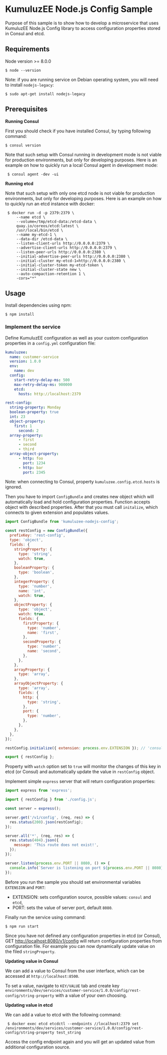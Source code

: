 
# KumuluzEE Node.js Config Sample

Purpose of this sample is to show how to develop a microservice that uses KumuluzEE Node.js Config library to access configuration properties stored in Consul and etcd.

## Requirements

Node version >= 8.0.0
```
$ node --version
```
Note: if you are running service on Debian operating system, you will need to install `nodejs-legacy`:

```
$ sudo apt-get install nodejs-legacy
```


## Prerequisites



**Running Consul**

First you should check if you have installed Consul, by typing following command:
```
$ consul version
```

Note that such setup with Consul running in development mode is not viable for production environments, but only for developing purposes. Here is an example on how to quickly run a local Consul agent in development mode:
```
 $ consul agent -dev -ui
```

**Running etcd**

Note that such setup with only one etcd node is not viable for production environments, but only for developing purposes. Here is an example on how to quickly run an etcd instance with docker:
```
 $ docker run -d -p 2379:2379 \
     --name etcd \
     --volume=/tmp/etcd-data:/etcd-data \
     quay.io/coreos/etcd:latest \
     /usr/local/bin/etcd \
     --name my-etcd-1 \
     --data-dir /etcd-data \
     --listen-client-urls http://0.0.0.0:2379 \
     --advertise-client-urls http://0.0.0.0:2379 \
     --listen-peer-urls http://0.0.0.0:2380 \
     --initial-advertise-peer-urls http://0.0.0.0:2380 \
     --initial-cluster my-etcd-1=http://0.0.0.0:2380 \
     --initial-cluster-token my-etcd-token \
     --initial-cluster-state new \
     --auto-compaction-retention 1 \
     -cors="*"
```

## Usage

Install dependencies using npm:

```
$ npm install
```


### Implement the service

Define KumuluzEE configuration as well as your custom configuration properties in a  `config.yml`  configuration file:

```yml
kumuluzee:
  name: customer-service
  version: 1.0.0
  env:
    name: dev
  config:
    start-retry-delay-ms: 500
    max-retry-delay-ms: 900000
    etcd:
      hosts: http://localhost:2379

rest-config:
  string-property: Monday
  boolean-property: true
  int: 23
  object-property:
    first: 1
      second: 2
  array-property:
      - first
      - second
      - third
  array-object-property:
      - http: foo
        port: 1234
      - http: bar
        port: 2345
```

Note: when connecting to Consul, property `kumuluzee.config.etcd.hosts` is ignored.

Then you have to import `ConfigBundle` and creates new object which will automatically load and hold configuration properties. Function accepts object with described properties. After that you must call `initalize`, which connects to given extension and populates values.

```javascript
import ConfigBundle from 'kumuluzee-nodejs-config';

const restConfig = new ConfigBundle({
  prefixKey: 'rest-config',
  type: 'object',
  fields: {
    stringProperty: {
      type: 'string',
      watch: true,
    },
    booleanProperty: {
      type: 'boolean',
    },
    integerProperty: {
      type: 'number',
      name: 'int',
      watch: true,
    },
    objectProperty: {
      type: 'object',
      watch: true,
      fields: {
        firstProperty: {
          type: 'number',
          name: 'first',
        },
        secondProperty: {
          type: 'number',
          name: 'second',
        },
      },
    },
    arrayProperty: {
      type: 'array',
    },
    arrayObjectProperty: {
      type: 'array',
      fields: {
        http: {
          type: 'string',
        },
        port: {
          type: 'number',
        },
      },
    },
  },
});

restConfig.initialize({ extension: process.env.EXTENSION }); // 'consul' or 'etcd'

export { restConfig };
```

Property with `watch` option set to `true` will monitor the changes of this key in etcd (or Consul) and automatically update the value in `restConfig` object.

Implement simple `express` server that will return configuration properties:

```javascript
import express from 'express';

import { restConfig } from './config.js';

const server = express();

server.get('/v1/config', (req, res) => {
  res.status(200).json(restConfig);
});

server.all('*', (req, res) => {
  res.status(404).json({
    message: 'This route does not exist!',
  });
});

server.listen(process.env.PORT || 8080, () => {
  console.info(`Server is listening on port ${process.env.PORT || 8080}`);
});
```

Before you run the sample you should set environmental variables `EXTENSION` and `PORT`:
* EXTENSION: sets configuration source, possible values: `consul` and `etcd`,
* PORT: sets the value of server port, default `8080`.

Finally run the service using command:

```
$ npm run start
```


Since you have not defined any configuration properties in etcd (or Consul), GET [http://localhost:8080/v1/config](http://localhost:8080/v1/config) will return configuration properties from configuration file. For example you can now dynamically update value on the filed `stringProperty`.

**Updating value in Consul**

We can add a value to Consul from the user interface, which can be accessed at  `http://localhost:8500`.

To set a value, navigate to  `KEY/VALUE`  tab and create key  `environments/dev/services/customer-service/1.0.0/config/rest-config/string-property`  with a value of your own choosing.


**Updating value in etcd**

We can add a value to etcd with the following command:
```
 $ docker exec etcd etcdctl --endpoints //localhost:2379 set /environments/dev/services/customer-service/1.0.0/config/rest-config/string-property test_string
```

Access the config endpoint again and you will get an updated value from additional configuration source.